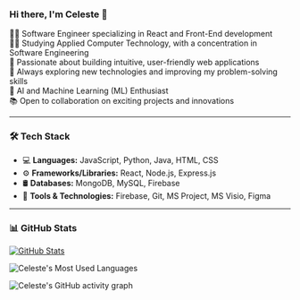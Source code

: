 ### Hi there, I'm Celeste 👋
👩‍💻  Software Engineer specializing in React and Front-End development  
👩‍🎓  Studying Applied Computer Technology, with a concentration in Software Engineering  
🚀  Passionate about building intuitive, user-friendly web applications  
🌱  Always exploring new technologies and improving my problem-solving skills  
💭  AI and Machine Learning (ML) Enthusiast               
📚  Open to collaboration on exciting projects and innovations  

---

### 🛠️ Tech Stack
- 💻 **Languages:** JavaScript, Python, Java, HTML, CSS
- ⚙️ **Frameworks/Libraries:** React, Node.js, Express.js
- 🛢️ **Databases:** MongoDB, MySQL, Firebase
- 🧰 **Tools & Technologies:** Firebase, Git, MS Project, MS Visio, Figma

---

### 📊 GitHub Stats
[![GitHub Stats](https://github-readme-stats.vercel.app/api?username=CeeGitau&show_icons=true&count_private=true&include_all_commits=true&theme=radical)](https://github.com/anuraghazra/github-readme-stats)

![Celeste's Most Used Languages](https://github-readme-stats.vercel.app/api/top-langs/?username=CeeGitau&layout=compact&theme=radical)

![Celeste's GitHub activity graph](https://github-readme-activity-graph.vercel.app/graph?username=CeeGitau&theme=react-dark&hide_border=true)
